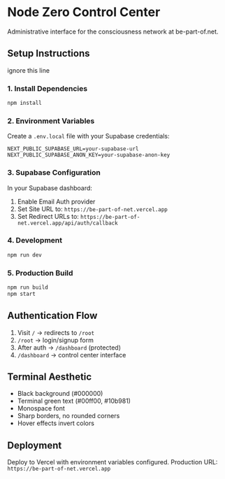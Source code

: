 # Node Zero Control Center

Administrative interface for the consciousness network at be-part-of.net.

## Setup Instructions
ignore this line

### 1. Install Dependencies
```bash
npm install
```

### 2. Environment Variables
Create a `.env.local` file with your Supabase credentials:
```env
NEXT_PUBLIC_SUPABASE_URL=your-supabase-url
NEXT_PUBLIC_SUPABASE_ANON_KEY=your-supabase-anon-key
```

### 3. Supabase Configuration
In your Supabase dashboard:
1. Enable Email Auth provider
2. Set Site URL to: `https://be-part-of-net.vercel.app`
3. Set Redirect URLs to: `https://be-part-of-net.vercel.app/api/auth/callback`

### 4. Development
```bash
npm run dev
```

### 5. Production Build
```bash
npm run build
npm start
```

## Authentication Flow

1. Visit `/` → redirects to `/root`
2. `/root` → login/signup form
3. After auth → `/dashboard` (protected)
4. `/dashboard` → control center interface

## Terminal Aesthetic

- Black background (#000000)
- Terminal green text (#00ff00, #10b981)
- Monospace font
- Sharp borders, no rounded corners
- Hover effects invert colors

## Deployment

Deploy to Vercel with environment variables configured.
Production URL: `https://be-part-of-net.vercel.app`